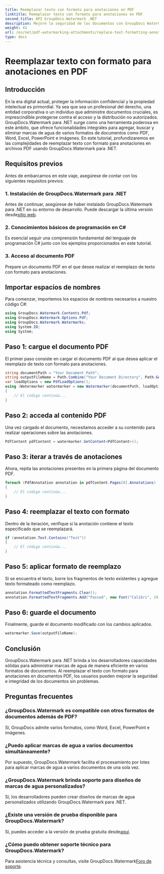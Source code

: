 ```yaml
---
title: Reemplazar texto con formato para anotaciones en PDF
linktitle: Reemplazar texto con formato para anotaciones en PDF
second_title: API GroupDocs.Watermark .NET
description: Mejore la seguridad de los documentos con GroupDocs Watermark para .NET. Aprenda a reemplazar texto con formato para anotaciones en archivos PDF sin esfuerzo.
weight: 41
url: /es/net/pdf-watermarking-attachments/replace-text-formatting-annotation-pdf/
type: docs
---
```

# Reemplazar texto con formato para anotaciones en PDF

## Introducción
En la era digital actual, proteger la información confidencial y la propiedad intelectual es primordial. Ya sea que sea un profesional del derecho, una entidad corporativa o un individuo que administre documentos cruciales, es imprescindible protegerse contra el acceso y la distribución no autorizados. GroupDocs.Watermark para .NET surge como una herramienta poderosa en este ámbito, que ofrece funcionalidades integrales para agregar, buscar y eliminar marcas de agua de varios formatos de documentos como PDF, Word, Excel, PowerPoint e imágenes. En este tutorial, profundizaremos en las complejidades de reemplazar texto con formato para anotaciones en archivos PDF usando GroupDocs.Watermark para .NET.
## Requisitos previos
Antes de embarcarnos en este viaje, asegúrese de contar con los siguientes requisitos previos:
### 1. Instalación de GroupDocs.Watermark para .NET
 Antes de continuar, asegúrese de haber instalado GroupDocs.Watermark para .NET en su entorno de desarrollo. Puede descargar la última versión desde[sitio web](https://releases.groupdocs.com/Watermark/net/).
### 2. Conocimientos básicos de programación en C#
Es esencial seguir una comprensión fundamental del lenguaje de programación C# junto con los ejemplos proporcionados en este tutorial.
### 3. Acceso al documento PDF
Prepare un documento PDF en el que desee realizar el reemplazo de texto con formato para anotaciones.

## Importar espacios de nombres
Para comenzar, importemos los espacios de nombres necesarios a nuestro código C#:
```csharp
using GroupDocs.Watermark.Contents.Pdf;
using GroupDocs.Watermark.Options.Pdf;
using GroupDocs.Watermark.Watermarks;
using System.IO;
using System;
```
## Paso 1: cargue el documento PDF
El primer paso consiste en cargar el documento PDF al que desea aplicar el reemplazo de texto con formato para anotaciones.
```csharp
string documentPath = "Your Document Path";
string outputFileName = Path.Combine("Your Document Directory", Path.GetFileName(documentPath));
var loadOptions = new PdfLoadOptions();
using (Watermarker watermarker = new Watermarker(documentPath, loadOptions))
{
    // El código continúa...
}
```
## Paso 2: acceda al contenido PDF
Una vez cargado el documento, necesitamos acceder a su contenido para realizar operaciones sobre las anotaciones.
```csharp
PdfContent pdfContent = watermarker.GetContent<PdfContent>();
```
## Paso 3: iterar a través de anotaciones
Ahora, repita las anotaciones presentes en la primera página del documento PDF.
```csharp
foreach (PdfAnnotation annotation in pdfContent.Pages[0].Annotations)
{
    // El código continúa...
}
```
## Paso 4: reemplazar el texto con formato
Dentro de la iteración, verifique si la anotación contiene el texto especificado que se reemplazará.
```csharp
if (annotation.Text.Contains("Test"))
{
    // El código continúa...
}
```
## Paso 5: aplicar formato de reemplazo
Si se encuentra el texto, borre los fragmentos de texto existentes y agregue texto formateado como reemplazo.
```csharp
annotation.FormattedTextFragments.Clear();
annotation.FormattedTextFragments.Add("Passed", new Font("Calibri", 19, FontStyle.Bold), Color.Red, Color.Aqua);
```
## Paso 6: guarde el documento
Finalmente, guarde el documento modificado con los cambios aplicados.
```csharp
watermarker.Save(outputFileName);
```

## Conclusión
GroupDocs.Watermark para .NET brinda a los desarrolladores capacidades sólidas para administrar marcas de agua de manera eficiente en varios formatos de documentos. Al reemplazar el texto con formato para anotaciones en documentos PDF, los usuarios pueden mejorar la seguridad e integridad de los documentos sin problemas.
## Preguntas frecuentes
### ¿GroupDocs.Watermark es compatible con otros formatos de documentos además de PDF?
Sí, GroupDocs admite varios formatos, como Word, Excel, PowerPoint e imágenes.
### ¿Puedo aplicar marcas de agua a varios documentos simultáneamente?
Por supuesto, GroupDocs.Watermark facilita el procesamiento por lotes para aplicar marcas de agua a varios documentos de una sola vez.
### ¿GroupDocs.Watermark brinda soporte para diseños de marcas de agua personalizados?
Sí, los desarrolladores pueden crear diseños de marcas de agua personalizados utilizando GroupDocs.Watermark para .NET.
### ¿Existe una versión de prueba disponible para GroupDocs.Watermark?
 Sí, puedes acceder a la versión de prueba gratuita desde[aquí](https://releases.groupdocs.com/).
### ¿Cómo puedo obtener soporte técnico para GroupDocs.Watermark?
 Para asistencia técnica y consultas, visite GroupDocs.Watermark[Foro de soporte](https://forum.groupdocs.com/c/watermark/19).